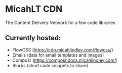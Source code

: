 # MicahLT CDN
The Content Delivery Network for a few code libraries

## Currently hosted:
- FlowCSS (https://cdn.micahlindley.com/flowcss/)
- Emails (data for email templates and images)
- Composr (https://composr.docs.micahlindley.com/)
- Blurbs (short code snippets to share)
